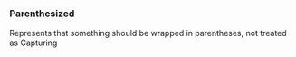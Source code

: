 ### <a id="McUtils.Parsers.RegexPatterns.Parenthesized">Parenthesized</a>
Represents that something should be wrapped in parentheses, not treated as Capturing

